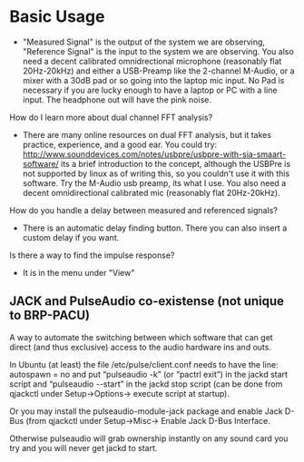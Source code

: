 # Basic Usage
- "Measured Signal" is the output of the system we are observing, "Reference Signal" is the input to the system we are observing. You also need a decent calibrated omnidrectional microphone (reasonably flat 20Hz-20kHz) and either a USB-Preamp like the 2-channel M-Audio, or a mixer with a 30dB pad or so going into the laptop mic input.  No Pad is necessary if you are lucky enough to have a laptop or PC with a line input.  The headphone out will have the pink noise.

How do I learn more about dual channel FFT analysis?
- There are many online resources on dual FFT analysis, but it takes practice, experience, and a good
   ear.  You could try: http://www.sounddevices.com/notes/usbpre/usbpre-with-sia-smaart-software/
   its a brief introduction to the concept, although the USBPre is not supported by linux as of writing this,
   so you couldn't use it with this software.  Try the M-Audio usb preamp, its what I use.  You
   also need a decent omnidirectional calibrated mic (reasonably flat 20Hz-20kHz).

How do you handle a delay between measured and referenced signals?
- There is an automatic delay finding button.  There you can also insert a custom delay if you want.

Is there a way to find the impulse response?
- It is in the menu under "View"

## JACK and PulseAudio co-existense (not unique to BRP-PACU)
A way to automate the switching between which software that can get direct (and thus exclusive) access to the audio hardware ins and outs.

In Ubuntu (at least) the file /etc/pulse/client.conf needs to have the line:
autospawn = no
and put “pulseaudio -k” (or “pactrl exit”) in the jackd start script and “pulseaudio --start” in the jackd stop script (can be done from qjackctl under Setup->Options-> execute script at startup).

Or you may install the pulseaudio-module-jack package and enable Jack D-Bus (from qjackctl under Setup->Misc-> Enable Jack D-Bus Interface.

Otherwise pulseaudio will grab ownership instantly on any sound card you try and you will never get jackd to start.
